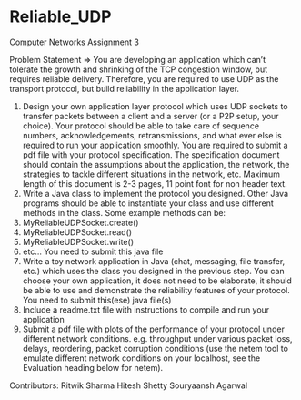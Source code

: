 # Reliable_UDP

Computer Networks Assignment 3

Problem Statement =>
You are developing an application which can’t tolerate the growth and shrinking of the TCP congestion
window, but requires reliable delivery. Therefore, you are required to use UDP as the transport
protocol, but build reliability in the application layer.
1. Design your own application layer protocol which uses UDP sockets to transfer packets
between a client and a server (or a P2P setup, your choice). Your protocol should be able to
take care of sequence numbers, acknowledgements, retransmissions, and what ever else is
required to run your application smoothly. You are required to submit a pdf file with your
protocol specification. The specification document should contain the assumptions about the
application, the network, the strategies to tackle different situations in the network, etc.
Maximum length of this document is 2-3 pages, 11 point font for non header text.
2. Write a Java class to implement the protocol you designed. Other Java programs should be able
to instantiate your class and use different methods in the class. Some example methods can be:
1. MyReliableUDPSocket.create()
2. MyReliableUDPSocket.read()
3. MyReliableUDPSocket.write()
4. etc…
You need to submit this java file
3. Write a toy network application in Java (chat, messaging, file transfer, etc.) which uses the class
you designed in the previous step. You can choose your own application, it does not need to be
elaborate, it should be able to use and demonstrate the reliability features of your protocol.
You need to submit this(ese) java file(s)
4. Include a readme.txt file with instructions to compile and run your application
5. Submit a pdf file with plots of the performance of your protocol under different network
conditions. e.g. throughput under various packet loss, delays, reordering, packet corruption
conditions (use the netem tool to emulate different network conditions on your localhost, see
the Evaluation heading below for netem).

Contributors:
Ritwik Sharma
Hitesh Shetty
Souryaansh Agarwal

